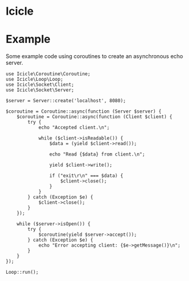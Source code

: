Icicle
======

# Example

Some example code using coroutines to create an asynchronous echo server.

    use Icicle\Coroutine\Coroutine;
    use Icicle\Loop\Loop;
    use Icicle\Socket\Client;
    use Icicle\Socket\Server;
    
    $server = Server::create('localhost', 8080);
    
    $coroutine = Coroutine::async(function (Server $server) {
        $coroutine = Coroutine::async(function (Client $client) {
            try {
                echo "Accepted client.\n";
                
                while ($client->isReadable()) {
                    $data = (yield $client->read());
                    
                    echo "Read {$data} from client.\n";
                    
                    yield $client->write();
                    
                    if ("exit\r\n" === $data) {
                        $client->close();
                    }
                }
            } catch (Exception $e) {
                $client->close();
            }
        });
        
        while ($server->isOpen()) {
            try {
                $coroutine(yield $server->accept());
            } catch (Exception $e) {
                echo "Error accepting client: {$e->getMessage()}\n";
            }
        }
    });

    Loop::run();
